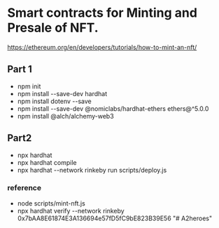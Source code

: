 # Smart contracts for Minting and Presale of NFT.

https://ethereum.org/en/developers/tutorials/how-to-mint-an-nft/

## Part 1
  * npm init
  * npm install --save-dev hardhat
  * npm install dotenv --save
  * npm install --save-dev @nomiclabs/hardhat-ethers ethers@^5.0.0
  * npm install @alch/alchemy-web3
## Part2
  * npx hardhat
  * npx hardhat compile
  * npx hardhat --network rinkeby run scripts/deploy.js
### reference
  * node scripts/mint-nft.js
  * npx hardhat verify --network rinkeby 0x7bAA8E61874E3A136694e57fD5fC9bE823B39E56
"# A2heroes" 

